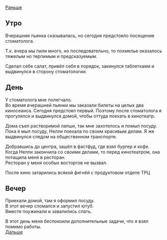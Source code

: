 [Раньше](2019.12.13.md)
## Утро
Вчерашняя пьянка сказывалась, но сегодня предстояло посещение стоматолога.

Т.к. вчера мы пили много, но последовательно, то похмелье оказалось тяжелым но терпимым и предсказуемым.

Сделал себе салат, привёл себя в порядок, закинулся таблетками и выдвинулся в сторону стоматологии.
## День
У стоматолога мне полегчало.  
Во время вчерашней пьянки мы заказали билеты на целых два киносеанса. Сегодня предстоял первый. Поэтому после стоматолога я прогулялся и выдвинулся домой, чтобы оттуда поехать в кинотеатр.

Дома съел растворимой лапши, так мне захотелось и помыл посуду. Пока я мыл посуду, Нелли поехала по своим красивым делам. Я же выдвинулся следом на общественном транспорте.

Добравшись до центра, зашёл в фастфуд, где взял бургер и кофе.  
Когда Нелли закончила со своими делами, то перед кинотеатром, она потащила меня в ресторан.  
Ресторан у меня особых восторгов не вызвал.

После кино затарились всякой фигнёй с продуктовом отделе ТРЦ
## Вечер
Приехали домой, там я оформил посуду.  
В этот вечер сломался и запустил ютуб.  
Вместе поужинали и завалились спать.

В этот день меня беспокоили дополнительные задачи, что я взял помимо работы.  
[Дальше](2019.12.15.md)